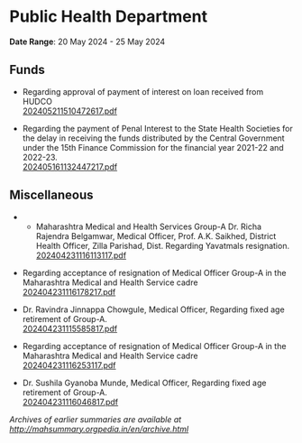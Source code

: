 # Public Health Department

**Date Range**: 20 May 2024 - 25 May 2024


## Funds
- Regarding approval of payment of interest on loan received from HUDCO\
  [202405211510472617.pdf](https://gr.maharashtra.gov.in/Site/Upload/Government%20Resolutions/English/202405211510472617.pdf)

- Regarding the payment of Penal Interest to the State Health Societies for the delay in receiving the funds distributed by the Central Government under the 15th Finance Commission for the financial year 2021-22 and 2022-23.\
  [202405161132447217.pdf](https://gr.maharashtra.gov.in/Site/Upload/Government%20Resolutions/English/202405161132447217.pdf)

## Miscellaneous
- - Maharashtra Medical and Health Services Group-A Dr. Richa Rajendra Belgamwar, Medical Officer, Prof. A.K. Saikhed, District Health Officer, Zilla Parishad, Dist. Regarding Yavatmals resignation.\
  [202404231116113117.pdf](https://gr.maharashtra.gov.in/Site/Upload/Government%20Resolutions/English/202404231116113117.pdf)

- Regarding acceptance of resignation of Medical Officer Group-A in the Maharashtra Medical and Health Service cadre\
  [202404231116178217.pdf](https://gr.maharashtra.gov.in/Site/Upload/Government%20Resolutions/English/202404231116178217.pdf)

- Dr. Ravindra Jinnappa Chowgule, Medical Officer,  Regarding fixed age retirement of Group-A.\
  [202404231115585817.pdf](https://gr.maharashtra.gov.in/Site/Upload/Government%20Resolutions/English/202404231115585817.pdf)

- Regarding acceptance of resignation of Medical Officer Group-A in the Maharashtra Medical and Health Service cadre\
  [202404231116253117.pdf](https://gr.maharashtra.gov.in/Site/Upload/Government%20Resolutions/English/202404231116253117.pdf)

- Dr. Sushila Gyanoba Munde, Medical Officer,  Regarding fixed age retirement of Group-A.\
  [202404231116046817.pdf](https://gr.maharashtra.gov.in/Site/Upload/Government%20Resolutions/English/202404231116046817.pdf)


*Archives of earlier summaries are available at http://mahsummary.orgpedia.in/en/archive.html*